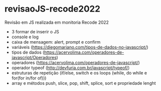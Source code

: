 # revisaoJS-recode2022
Revisão em JS realizada em monitoria Recode 2022

- 3 formar de inserir o JS
- console e log
- caixa de mensagem: alert, prompt e confirm 
- variáveis (https://diegomariano.com/tipos-de-dados-no-javascript/)
- tipos de dados (https://acervolima.com/operadores-de-javascript/Operadores)
- operadores (https://acervolima.com/operadores-de-javascript/)
- operador typeof (http://devfuria.com.br/javascript/typeof/)
- estruturas de repetição (if/else, switch e os loops (while, do while e for(for in/for of)))
- array e métodos push, slice, pop, shift, splice, sort e propriedade lenght

